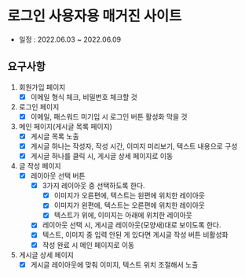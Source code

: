 # 로그인 사용자용 매거진 사이트
- 일정 : 2022.06.03 ~ 2022.06.09

## 요구사항

1. 회원가입 페이지
    - [x] 이메일 형식 체크, 비밀번호 체크할 것
2. 로그인 페이지
    - [x] 이메일, 패스워드 미기입 시 로그인 버튼 활성화 막을 것
3. 메인 페이지(게시글 목록 페이지)
    - [x] 게시글 목록 노출
    - [x] 게시글 하나는 작성자, 작성 시간, 이미지 미리보기, 텍스트 내용으로 구성
    - [x] 게시글 하나를 클릭 시, 게시글 상세 페이지로 이동
4. 글 작성 페이지
    - [x] 레이아웃 선택 버튼
        - [x] 3가지 레이아웃 중 선택하도록 한다.
            - [x] 이미지가 오른편에, 텍스트는 왼편에 위치한 레이아웃
            - [x] 이미지가 왼편에, 텍스트는 오른편에 위치한 레이아웃
            - [x] 텍스트가 위에, 이미지는 아래에 위치한 레이아웃
        - [x] 레이아웃 선택 시, 게시글 레이아웃(모양새)대로 보이도록 한다.
        - [x] 텍스트, 이미지 중 입력 안된 게 있다면 게시글 작성 버튼 비활성화
        - [x] 작성 완료 시 메인 페이지로 이동
5. 게시글 상세 페이지
    - [x] 게시글 레이아웃에 맞춰 이미지, 텍스트 위치 조절해서 노출
